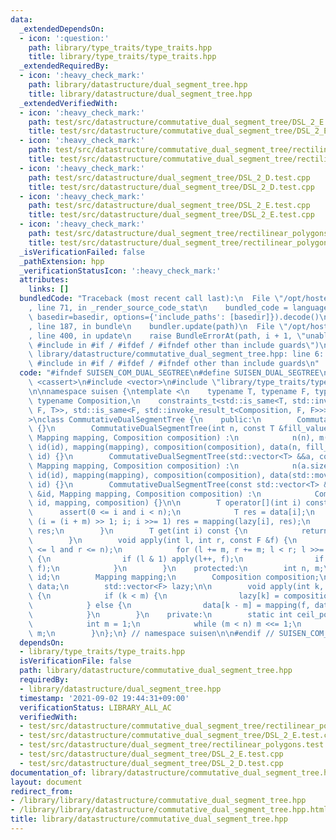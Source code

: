 ```yaml
---
data:
  _extendedDependsOn:
  - icon: ':question:'
    path: library/type_traits/type_traits.hpp
    title: library/type_traits/type_traits.hpp
  _extendedRequiredBy:
  - icon: ':heavy_check_mark:'
    path: library/datastructure/dual_segment_tree.hpp
    title: library/datastructure/dual_segment_tree.hpp
  _extendedVerifiedWith:
  - icon: ':heavy_check_mark:'
    path: test/src/datastructure/commutative_dual_segment_tree/DSL_2_E.test.cpp
    title: test/src/datastructure/commutative_dual_segment_tree/DSL_2_E.test.cpp
  - icon: ':heavy_check_mark:'
    path: test/src/datastructure/commutative_dual_segment_tree/rectilinear_polygons.test.cpp
    title: test/src/datastructure/commutative_dual_segment_tree/rectilinear_polygons.test.cpp
  - icon: ':heavy_check_mark:'
    path: test/src/datastructure/dual_segment_tree/DSL_2_D.test.cpp
    title: test/src/datastructure/dual_segment_tree/DSL_2_D.test.cpp
  - icon: ':heavy_check_mark:'
    path: test/src/datastructure/dual_segment_tree/DSL_2_E.test.cpp
    title: test/src/datastructure/dual_segment_tree/DSL_2_E.test.cpp
  - icon: ':heavy_check_mark:'
    path: test/src/datastructure/dual_segment_tree/rectilinear_polygons.test.cpp
    title: test/src/datastructure/dual_segment_tree/rectilinear_polygons.test.cpp
  _isVerificationFailed: false
  _pathExtension: hpp
  _verificationStatusIcon: ':heavy_check_mark:'
  attributes:
    links: []
  bundledCode: "Traceback (most recent call last):\n  File \"/opt/hostedtoolcache/Python/3.10.0/x64/lib/python3.10/site-packages/onlinejudge_verify/documentation/build.py\"\
    , line 71, in _render_source_code_stat\n    bundled_code = language.bundle(stat.path,\
    \ basedir=basedir, options={'include_paths': [basedir]}).decode()\n  File \"/opt/hostedtoolcache/Python/3.10.0/x64/lib/python3.10/site-packages/onlinejudge_verify/languages/cplusplus.py\"\
    , line 187, in bundle\n    bundler.update(path)\n  File \"/opt/hostedtoolcache/Python/3.10.0/x64/lib/python3.10/site-packages/onlinejudge_verify/languages/cplusplus_bundle.py\"\
    , line 400, in update\n    raise BundleErrorAt(path, i + 1, \"unable to process\
    \ #include in #if / #ifdef / #ifndef other than include guards\")\nonlinejudge_verify.languages.cplusplus_bundle.BundleErrorAt:\
    \ library/datastructure/commutative_dual_segment_tree.hpp: line 6: unable to process\
    \ #include in #if / #ifdef / #ifndef other than include guards\n"
  code: "#ifndef SUISEN_COM_DUAL_SEGTREE\n#define SUISEN_DUAL_SEGTREE\n\n#include\
    \ <cassert>\n#include <vector>\n#include \"library/type_traits/type_traits.hpp\"\
    \n\nnamespace suisen {\ntemplate <\n    typename T, typename F, typename Mapping,\
    \ typename Composition,\n    constraints_t<std::is_same<T, std::invoke_result_t<Mapping,\
    \ F, T>>, std::is_same<F, std::invoke_result_t<Composition, F, F>>> = nullptr\n\
    >\nclass CommutativeDualSegmentTree {\n    public:\n        CommutativeDualSegmentTree()\
    \ {}\n        CommutativeDualSegmentTree(int n, const T &fill_value, const F &id,\
    \ Mapping mapping, Composition composition) :\n            n(n), m(ceil_pow2(n)),\
    \ id(id), mapping(mapping), composition(composition), data(n, fill_value), lazy(m,\
    \ id) {}\n        CommutativeDualSegmentTree(std::vector<T> &&a, const F &id,\
    \ Mapping mapping, Composition composition) :\n            n(a.size()), m(ceil_pow2(a.size())),\
    \ id(id), mapping(mapping), composition(composition), data(std::move(a)), lazy(m,\
    \ id) {}\n        CommutativeDualSegmentTree(const std::vector<T> &a, const F\
    \ &id, Mapping mapping, Composition composition) :\n            CommutativeDualSegmentTree(std::vector<T>(a),\
    \ id, mapping, composition) {}\n\n        T operator[](int i) const {\n      \
    \      assert(0 <= i and i < n);\n            T res = data[i];\n            for\
    \ (i = (i + m) >> 1; i; i >>= 1) res = mapping(lazy[i], res);\n            return\
    \ res;\n        }\n        T get(int i) const {\n            return (*this)[i];\n\
    \        }\n        void apply(int l, int r, const F &f) {\n            assert(0\
    \ <= l and r <= n);\n            for (l += m, r += m; l < r; l >>= 1, r >>= 1)\
    \ {\n                if (l & 1) apply(l++, f);\n                if (r & 1) apply(--r,\
    \ f);\n            }\n        }\n    protected:\n        int n, m;\n        F\
    \ id;\n        Mapping mapping;\n        Composition composition;\n        std::vector<T>\
    \ data;\n        std::vector<F> lazy;\n\n        void apply(int k, const F &f)\
    \ {\n            if (k < m) {\n                lazy[k] = composition(f, lazy[k]);\n\
    \            } else {\n                data[k - m] = mapping(f, data[k - m]);\n\
    \            }\n        }\n    private:\n        static int ceil_pow2(int n) {\n\
    \            int m = 1;\n            while (m < n) m <<= 1;\n            return\
    \ m;\n        }\n};\n} // namespace suisen\n\n#endif // SUISEN_COM_DUAL_SEGTREE\n"
  dependsOn:
  - library/type_traits/type_traits.hpp
  isVerificationFile: false
  path: library/datastructure/commutative_dual_segment_tree.hpp
  requiredBy:
  - library/datastructure/dual_segment_tree.hpp
  timestamp: '2021-09-02 19:44:31+09:00'
  verificationStatus: LIBRARY_ALL_AC
  verifiedWith:
  - test/src/datastructure/commutative_dual_segment_tree/rectilinear_polygons.test.cpp
  - test/src/datastructure/commutative_dual_segment_tree/DSL_2_E.test.cpp
  - test/src/datastructure/dual_segment_tree/rectilinear_polygons.test.cpp
  - test/src/datastructure/dual_segment_tree/DSL_2_E.test.cpp
  - test/src/datastructure/dual_segment_tree/DSL_2_D.test.cpp
documentation_of: library/datastructure/commutative_dual_segment_tree.hpp
layout: document
redirect_from:
- /library/library/datastructure/commutative_dual_segment_tree.hpp
- /library/library/datastructure/commutative_dual_segment_tree.hpp.html
title: library/datastructure/commutative_dual_segment_tree.hpp
---
```

